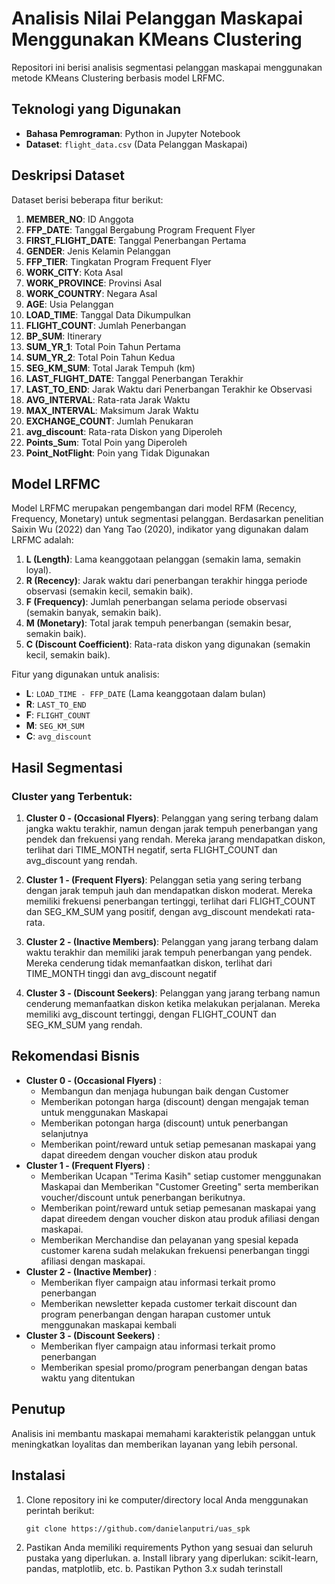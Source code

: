 # Analisis Nilai Pelanggan Maskapai Menggunakan KMeans Clustering

Repositori ini berisi analisis segmentasi pelanggan maskapai menggunakan metode KMeans Clustering berbasis model LRFMC.

## Teknologi yang Digunakan

- **Bahasa Pemrograman**: Python in Jupyter Notebook
- **Dataset**: `flight_data.csv` (Data Pelanggan Maskapai)

## Deskripsi Dataset

Dataset berisi beberapa fitur berikut:

1. **MEMBER_NO**: ID Anggota
2. **FFP_DATE**: Tanggal Bergabung Program Frequent Flyer
3. **FIRST_FLIGHT_DATE**: Tanggal Penerbangan Pertama
4. **GENDER**: Jenis Kelamin Pelanggan
5. **FFP_TIER**: Tingkatan Program Frequent Flyer
6. **WORK_CITY**: Kota Asal
7. **WORK_PROVINCE**: Provinsi Asal
8. **WORK_COUNTRY**: Negara Asal
9. **AGE**: Usia Pelanggan
10. **LOAD_TIME**: Tanggal Data Dikumpulkan
11. **FLIGHT_COUNT**: Jumlah Penerbangan
12. **BP_SUM**: Itinerary
13. **SUM_YR_1**: Total Poin Tahun Pertama
14. **SUM_YR_2**: Total Poin Tahun Kedua
15. **SEG_KM_SUM**: Total Jarak Tempuh (km)
16. **LAST_FLIGHT_DATE**: Tanggal Penerbangan Terakhir
17. **LAST_TO_END**: Jarak Waktu dari Penerbangan Terakhir ke Observasi
18. **AVG_INTERVAL**: Rata-rata Jarak Waktu
19. **MAX_INTERVAL**: Maksimum Jarak Waktu
20. **EXCHANGE_COUNT**: Jumlah Penukaran
21. **avg_discount**: Rata-rata Diskon yang Diperoleh
22. **Points_Sum**: Total Poin yang Diperoleh
23. **Point_NotFlight**: Poin yang Tidak Digunakan

## Model LRFMC

Model LRFMC merupakan pengembangan dari model RFM (Recency, Frequency, Monetary) untuk segmentasi pelanggan. Berdasarkan penelitian Saixin Wu (2022) dan Yang Tao (2020), indikator yang digunakan dalam LRFMC adalah:

1. **L (Length)**: Lama keanggotaan pelanggan (semakin lama, semakin loyal).
2. **R (Recency)**: Jarak waktu dari penerbangan terakhir hingga periode observasi (semakin kecil, semakin baik).
3. **F (Frequency)**: Jumlah penerbangan selama periode observasi (semakin banyak, semakin baik).
4. **M (Monetary)**: Total jarak tempuh penerbangan (semakin besar, semakin baik).
5. **C (Discount Coefficient)**: Rata-rata diskon yang digunakan (semakin kecil, semakin baik).

Fitur yang digunakan untuk analisis:

- **L**: `LOAD_TIME - FFP_DATE` (Lama keanggotaan dalam bulan)
- **R**: `LAST_TO_END`
- **F**: `FLIGHT_COUNT`
- **M**: `SEG_KM_SUM`
- **C**: `avg_discount`

## Hasil Segmentasi

### Cluster yang Terbentuk:

1. **Cluster 0 - (Occasional Flyers)**:
   Pelanggan yang sering terbang dalam jangka waktu terakhir, namun dengan jarak tempuh penerbangan yang pendek dan frekuensi yang rendah. Mereka jarang mendapatkan diskon, terlihat dari TIME_MONTH negatif, serta FLIGHT_COUNT dan avg_discount yang rendah.

2. **Cluster 1 - (Frequent Flyers)**:
   Pelanggan setia yang sering terbang dengan jarak tempuh jauh dan mendapatkan diskon moderat. Mereka memiliki frekuensi penerbangan tertinggi, terlihat dari FLIGHT_COUNT dan SEG_KM_SUM yang positif, dengan avg_discount mendekati rata-rata.

3. **Cluster 2 - (Inactive Members)**:
   Pelanggan yang jarang terbang dalam waktu terakhir dan memiliki jarak tempuh penerbangan yang pendek. Mereka cenderung tidak memanfaatkan diskon, terlihat dari TIME_MONTH tinggi dan avg_discount negatif

4. **Cluster 3 - (Discount Seekers)**:
   Pelanggan yang jarang terbang namun cenderung memanfaatkan diskon ketika melakukan perjalanan. Mereka memiliki avg_discount tertinggi, dengan FLIGHT_COUNT dan SEG_KM_SUM yang rendah.

## Rekomendasi Bisnis

- **Cluster 0 - (Occasional Flyers)** :
  - Membangun dan menjaga hubungan baik dengan Customer
  - Memberikan potongan harga (discount) dengan mengajak teman untuk menggunakan Maskapai
  - Memberikan potongan harga (discount) untuk penerbangan selanjutnya
  - Memberikan point/reward untuk setiap pemesanan maskapai yang dapat direedem dengan voucher diskon atau produk
- **Cluster 1 - (Frequent Flyers)** :
  - Memberikan Ucapan "Terima Kasih" setiap customer menggunakan Maskapai dan Memberikan "Customer Greeting" serta memberikan voucher/discount untuk penerbangan berikutnya.
  - Memberikan point/reward untuk setiap pemesanan maskapai yang dapat direedem dengan voucher diskon atau produk afiliasi dengan maskapai.
  - Memberikan Merchandise dan pelayanan yang spesial kepada customer karena sudah melakukan frekuensi penerbangan tinggi afiliasi dengan maskapai.
- **Cluster 2 - (Inactive Member)** :
  - Memberikan flyer campaign atau informasi terkait promo penerbangan
  - Memberikan newsletter kepada customer terkait discount dan program penerbangan dengan harapan customer untuk menggunakan maskapai kembali
- **Cluster 3 - (Discount Seekers)** :
  - Memberikan flyer campaign atau informasi terkait promo penerbangan
  - Memberikan spesial promo/program penerbangan dengan batas waktu yang ditentukan

## Penutup

Analisis ini membantu maskapai memahami karakteristik pelanggan untuk meningkatkan loyalitas dan memberikan layanan yang lebih personal.

## Instalasi

1. Clone repository ini ke computer/directory local Anda menggunakan perintah berikut:

   ```shell
   git clone https://github.com/danielanputri/uas_spk
   ```

2. Pastikan Anda memiliki requirements Python yang sesuai dan seluruh pustaka yang diperlukan.
   a. Install library yang diperlukan: scikit-learn, pandas, matplotlib, etc.
   b. Pastikan Python 3.x sudah terinstall
